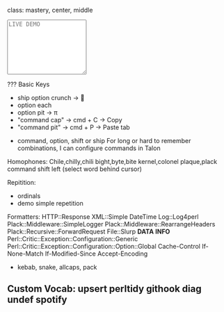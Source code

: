 class: mastery, center, middle
<textarea rows="8" placeholder="LIVE DEMO"></textarea>

???
Basic Keys
* ship option crunch -> 
* option each 
* option pit -> π
* "command cap" -> cmd + C -> Copy
* "command pit" -> cmd + P -> Paste
tab
- command, option, shift or ship
For long or hard to remember combinations, I can configure commands in Talon

Homophones:
Chile,chilly,chili
bight,byte,bite
kernel,colonel
plaque,plack
command shift left (select word behind cursor)

Repitition:
- ordinals
- demo simple repetition

Formatters:
HTTP::Response
XML::Simple
DateTime
Log::Log4perl
Plack::Middleware::SimpleLogger
Plack::Middleware::RearrangeHeaders
Plack::Recursive::ForwardRequest
File::Slurp
__DATA__
__INFO__
Perl::Critic::Exception::Configuration::Generic
Perl::Critic::Exception::Configuration::Option::Global
Cache-Control
If-None-Match
If-Modified-Since
Accept-Encoding

- kebab, snake, allcaps, pack

Custom Vocab:
upsert
perltidy
githook
diag
undef
spotify
---